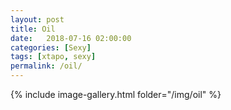 ```yaml
---
layout: post
title: Oil
date:   2018-07-16 02:00:00
categories: [Sexy]
tags: [xtapo, sexy]
permalink: /oil/
---
```

{% include image-gallery.html folder="/img/oil" %}
